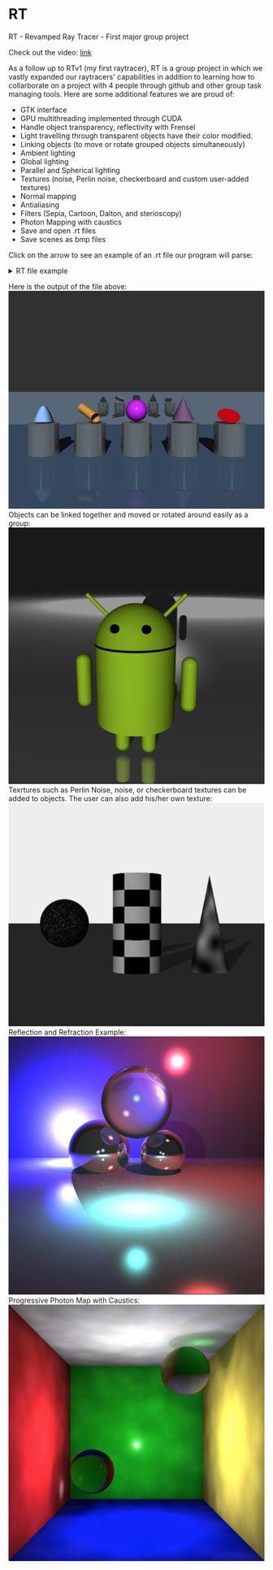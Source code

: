 # RT
RT - Revamped Ray Tracer - First major group project

Check out the video: [link](https://www.youtube.com/watch?v=m4NBhRF1hxs&feature=youtu.be)

As a follow up to RTv1 (my first raytracer), RT is a group project in which we vastly expanded our raytracers' capabilities in addition to learning how to collarborate on a project with 4 people through github and other group task managing tools. Here are some additional features we are proud of:

- GTK interface
- GPU multithreading implemented through CUDA
- Handle object transparency, reflectivity with Frensel
- Light travelling through transparent objects have their color modified.
- Linking objects (to move or rotate grouped objects simultaneously)
- Ambient lighting
- Global lighting
- Parallel and Spherical lighting
- Textures (noise, Perlin noise, checkerboard and custom user-added textures)
- Normal mapping
- Antialiasing
- Filters (Sepia, Cartoon, Dalton, and sterioscopy)
- Photon Mapping with caustics
- Save and open .rt files
- Save scenes as bmp files

Click on the arrow to see an example of an .rt file our program will parse:

<details>
    <summary>RT file example</summary><p>

```xml
scene: Scene 1
{
	resolution: 1000, 1000
	ray depth: 5
	background color: 0.0000, 0.0000, 0.0000
	ambient light color: 255.0000, 255.0000, 255.0000
	ka: 0.1000
	sphere: Shere
	{
		position: 0.0000, 0.8000, 0.0000
		direction: 0.0000, 1.0000, 0.0000
		color: 204.0000, 0.0000, 255.0000
		radius: 0.7000
		kd: 1.0000
		ks: 0.1000
		specular exponent: 200.0000
		ior: 1.0089
		transparency: 0.0000
		reflection: 0.0000
		beer lambert: 0.0000
	}
	plane: Plane
	{
		position: 0.0000, -2.0000, 0.0000
		direction: 0.0000, 1.0000, 0.0000
		color: 114.0000, 159.0000, 207.0000
		kd: 0.9000
		ks: 0.1000
		specular exponent: 200.0000
		ior: 1.0089
		transparency: 0.0000
		reflection: 0.1000
		beer lambert: 0.0000
	}
	cylinder: Cylinder
	{
		position: -2.5000, 0.4000, -1.0000
		direction: -0.5524, 0.2683, 0.7891
		color: 252.0000, 175.0000, 62.0000
		radius: 0.3000
		height: 2.0000
		kd: 1.0000
		ks: 0.3000
		specular exponent: 31.0000
		ior: 1.0089
		transparency: 0.0000
		reflection: 0.0000
		beer lambert: 0.0000
	}
	cone: Cone
	{
		position: 3.0000, 1.7000, 0.0000
		direction: 0.0000, -1.0000, 0.0000
		color: 117.0000, 80.0000, 123.0000
		radius: 0.7000
		height: 1.5000
		kd: 1.0000
		ks: 0.1000
		specular exponent: 70.0000
		ior: 1.0089
		transparency: 0.0000
		reflection: 0.0000
		beer lambert: 0.0000
	}
	paraboloid: Paraboloid
	{
		position: -6.0000, 1.1000, 0.0000
		direction: 0.0000, -1.0000, 0.0000
		color: 143.6499, 188.1900, 255.0000
		radius: 0.1000
		height: 1.0000
		kd: 1.0000
		ks: 0.0000
		specular exponent: 31.0000
		ior: 1.0089
		transparency: 0.0000
		reflection: 0.0000
		beer lambert: 0.0000
	}
	disk: Disk
	{
		position: 5.8000, 0.5000, -0.5000
		direction: 0.0000, 0.8192, -0.5734
		color: 204.0000, 0.0000, 0.0000
		radius: 0.7000
		kd: 1.0000
		ks: 0.1000
		specular exponent: 200.0000
		ior: 1.0089
		transparency: 0.0000
		reflection: 0.0000
		beer lambert: 0.0000
	}
	cylinder: Socle 1
	{
		position: -6.0000, -2.0000, 0.0000
		direction: 0.0000, 1.0000, 0.0000
		color: 136.0000, 138.0000, 133.0000
		radius: 1.0000
		height: 2.0000
		kd: 0.5000
		ks: 0.1000
		specular exponent: 200.0000
		ior: 1.0095
		transparency: 0.0000
		reflection: 0.5000
		beer lambert: 0.0000
	}
	disk: Disk1
	{
		position: -3.0000, 0.0000, 0.0000
		direction: 0.0000, 1.0000, 0.0000
		color: 255.0000, 255.0000, 255.0000
		radius: 1.0000
		kd: 0.5000
		ks: 0.1000
		specular exponent: 200.0000
		ior: 1.0095
		transparency: 0.0000
		reflection: 0.5000
		beer lambert: 0.0000
	}
	cylinder: Socle 2
	{
		position: -3.0000, -2.0000, 0.0000
		direction: 0.0000, 1.0000, 0.0000
		color: 136.0000, 138.0000, 133.0000
		radius: 1.0000
		height: 2.0000
		kd: 0.5000
		ks: 0.1000
		specular exponent: 200.0000
		ior: 1.0095
		transparency: 0.0000
		reflection: 0.5000
		beer lambert: 0.0000
	}
	disk: Disk2
	{
		position: -6.0000, 0.0000, 0.0000
		direction: 0.0000, 1.0000, 0.0000
		color: 255.0000, 255.0000, 255.0000
		radius: 1.0000
		kd: 0.5000
		ks: 0.1000
		specular exponent: 200.0000
		ior: 1.0095
		transparency: 0.0000
		reflection: 0.5000
		beer lambert: 0.0000
	}
	cylinder: Socle 3
	{
		position: 0.0000, -2.0000, 0.0000
		direction: 0.0000, 1.0000, 0.0000
		color: 136.0000, 138.0000, 133.0000
		radius: 1.0000
		height: 2.0000
		kd: 0.5000
		ks: 0.1000
		specular exponent: 200.0000
		ior: 1.0095
		transparency: 0.0000
		reflection: 0.5000
		beer lambert: 0.0000
	}
	disk: Disk3
	{
		position: 0.0000, 0.0000, 0.0000
		direction: 0.0000, 1.0000, 0.0000
		color: 255.0000, 255.0000, 255.0000
		radius: 1.0000
		kd: 0.5000
		ks: 0.1000
		specular exponent: 200.0000
		ior: 1.0095
		transparency: 0.0000
		reflection: 0.5000
		beer lambert: 0.0000
	}
	cylinder: Socle 4
	{
		position: 3.0000, -2.0000, 0.0000
		direction: 0.0000, 1.0000, 0.0000
		color: 136.0000, 138.0000, 133.0000
		radius: 1.0000
		height: 2.0000
		kd: 0.5000
		ks: 0.1000
		specular exponent: 200.0000
		ior: 1.0095
		transparency: 0.0000
		reflection: 0.5000
		beer lambert: 0.0000
	}
	disk: Disk4
	{
		position: 3.0000, 0.0000, 0.0000
		direction: 0.0000, 1.0000, 0.0000
		color: 255.0000, 255.0000, 255.0000
		radius: 1.0000
		kd: 0.5000
		ks: 0.1000
		specular exponent: 200.0000
		ior: 1.0095
		transparency: 0.0000
		reflection: 0.5000
		beer lambert: 0.0000
	}
	cylinder: Socle 5
	{
		position: 6.0000, -2.0000, 0.0000
		direction: 0.0000, 1.0000, 0.0000
		color: 136.0000, 138.0000, 133.0000
		radius: 1.0000
		height: 2.0000
		kd: 0.5000
		ks: 0.1000
		specular exponent: 200.0000
		ior: 1.0095
		transparency: 0.0000
		reflection: 0.5000
		beer lambert: 0.0000
	}
	disk: Disk5
	{
		position: 6.0000, 0.0000, 0.0000
		direction: 0.0000, 1.0000, 0.0000
		color: 255.0000, 255.0000, 255.0000
		radius: 1.0000
		kd: 0.5000
		ks: 0.1000
		specular exponent: 200.0000
		ior: 1.0095
		transparency: 0.0000
		reflection: 0.5000
		beer lambert: 0.0000
	}
	plane: Bakcground
	{
		position: 0.0000, 0.0000, 18.0000
		direction: 0.0000, 0.0000, 1.0000
		color: 255.0000, 255.0000, 255.0000
		kd: 0.1000
		ks: 0.0000
		specular exponent: 200.0000
		ior: 1.0098
		transparency: 0.0000
		reflection: 1.0000
		beer lambert: 0.0000
	}
	light: Light
	{
		direction: 0.0000, -0.3778, 0.9258
		color:255.0000, 255.0000, 255.0000
		intensity: 40
		kflare: 0.0000
	}
	camera: New Camera
	{
		position: 0.0000, 2.0000, -20.0000
		direction: 0.0000, 0.0000, 1.0000
		fov: 45
		ior: 1.0089
	}
}
```
</p></details>

Here is the output of the file above:
![Everything](https://github.com/JanWalsh91/RT/blob/master/Screenshots/everything.png "Everything")
Objects can be linked together and moved or rotated around easily as a group:
![Android](https://github.com/JanWalsh91/RT/blob/master/Screenshots/Android.png "Android")
Texrtures such as Perlin Noise, noise, or checkerboard textures can be added to objects. The user can also add his/her own texture:
![Textures](https://github.com/JanWalsh91/RT/blob/master/Screenshots/Textures.png "Textures")
Reflection and Refraction Example:
![Boules Fantaise](https://github.com/JanWalsh91/RT/blob/master/Screenshots/Boule_Fantaisie.png "Boules Fantaisie")
Progressive Photon Map with Caustics:
![PPM with Caustics](https://github.com/JanWalsh91/RT/blob/master/Screenshots/PPM%20with%20Caustics.png "PPM with Caustics")

